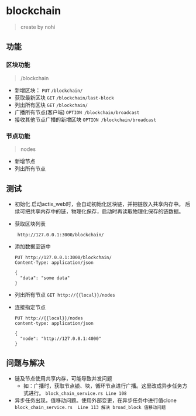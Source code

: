 # blockchain

> create by nohi

## 功能

### 区块功能

> /blockchain

* 新增区块：  `PUT` `/blockchain/`
* 获取最新区块 `GET` `/blockchain/last-block`
* 列出所有区块 `GET` `/blockchain/`
* 广播所有节点(客户端)  `OPTION /blockchain/broadcast`
* 接收其他节点广播的新增区块 `OPTION /blockchain/broadcast`

### 节点功能

> nodes

* 新增节点
* 列出所有节点

## 测试

* 初始化
  启动actix_web时，会自动初始化区块链，并把链放入共享内存中。
  后续可把共享内存中的链，物理化保存，启动时再读取物理化保存的链数据。

* 获取区块列表
     ```http request
      http://127.0.0.1:3000/blockchain/
     ```

* 添加数据至链中
    ```http request
    PUT http://127.0.0.1:3000/blockchain/
    Content-Type: application/json
    
    {
      "data": "some data"
    }
    ```
* 列出所有节点
  `GET http://{{local}}/nodes`

* 连接指定节点
  ```http request
  PUT http://{{local}}/nodes
  content-type: application/json
  
  {
    "node": "http://127.0.0.1:4000"
  }
  ```

## 问题与解决

* 链及节点使用共享内存，可能导致并发问题
    * 如：广播时，获取节点锁、块，循环节点进行广播。这里改成异步任务方式进行。
      `block_chain_service.rs Line 108`
* 异步任务出现，值移动问题。使用外部变更，在异步任务中进行值clone
  `block_chain_service.rs  Line 113 解决 broad_block 值移动问题`